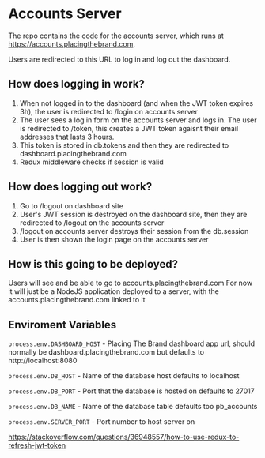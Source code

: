 # Accounts Server

The repo contains the code for the accounts server, which runs at
https://accounts.placingthebrand.com.

Users are redirected to this URL to log in and log out the dashboard.

## How does logging in work?

1. When not logged in to the dashboard (and when the JWT token expires 3h), the user is redirected to /login on accounts server
2. The user sees a log in form on the accounts server and logs in. The user is redirected to /token, this creates a JWT token agaisnt their email addresses that lasts 3 hours.
3. This token is stored in db.tokens and then they are redirected to dashboard.placingthebrand.com
4. Redux middleware checks if session is valid

## How does logging out work?

1. Go to /logout on dashboard site
2. User's JWT session is destroyed on the dashboard site, then they are redirected to /logout on the accounts server
3. /logout on accounts server destroys their session from the db.session
4. User is then shown the login page on the accounts server

## How is this going to be deployed?

Users will see and be able to go to accounts.placingthebrand.com
For now it will just be a NodeJS application deployed to a server, with the accounts.placingthebrand.com linked to it

## Enviroment Variables

```process.env.DASHBOARD_HOST``` - Placing The Brand dashboard app url, should normally be dashboard.placingthebrand.com but defaults to http://localhost:8080

```process.env.DB_HOST``` - Name of the database host defaults to localhost

```process.env.DB_PORT``` - Port that the database is hosted on defaults to 27017

```process.env.DB_NAME``` - Name of the database table defaults too pb_accounts

```process.env.SERVER_PORT``` - Port number to host server on


https://stackoverflow.com/questions/36948557/how-to-use-redux-to-refresh-jwt-token
